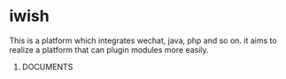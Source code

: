 # iwish
This is a platform which integrates wechat, java, php and so on. it aims to realize a platform that can plugin modules more easily.


1. DOCUMENTS
